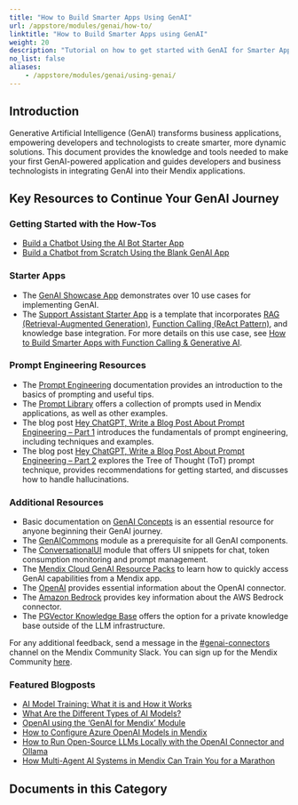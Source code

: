 ```yaml
---
title: "How to Build Smarter Apps Using GenAI"
url: /appstore/modules/genai/how-to/
linktitle: "How to Build Smarter Apps using GenAI"
weight: 20
description: "Tutorial on how to get started with GenAI for Smarter Apps"
no_list: false
aliases:
    - /appstore/modules/genai/using-genai/
---
```


## Introduction

Generative Artificial Intelligence (GenAI) transforms business applications, empowering developers and technologists to create smarter, more dynamic solutions. This document provides the knowledge and tools needed to make your first GenAI-powered application and guides developers and business technologists in integrating GenAI into their Mendix applications.

## Key Resources to Continue Your GenAI Journey

### Getting Started with the How-Tos

* [Build a Chatbot Using the AI Bot Starter App](/appstore/modules/genai/how-to/starter-template/)
* [Build a Chatbot from Scratch Using the Blank GenAI App](/appstore/modules/genai/how-to/blank-app/)

### Starter Apps

* The [GenAI Showcase App](https://marketplace.mendix.com/link/component/220475) demonstrates over 10 use cases for implementing GenAI.
* The [Support Assistant Starter App](https://marketplace.mendix.com/link/component/231035) is a template that incorporates [RAG (Retrieval-Augmented Generation)](/appstore/modules/genai/rag/), [Function Calling (ReAct Pattern)](/appstore/modules/genai/function-calling/), and knowledge base integration. For more details on this use case, see [How to Build Smarter Apps with Function Calling & Generative AI](https://www.mendix.com/blog/building-smarter-apps-with-function-calling-and-generative-ai/).

### Prompt Engineering Resources

* The [Prompt Engineering](/appstore/modules/genai/prompt-engineering/) documentation provides an introduction to the basics of prompting and useful tips.
* The [Prompt Library](https://mendixlabs.github.io/smart-apps-prompt-library/) offers a collection of prompts used in Mendix applications, as well as other examples.
* The blog post [Hey ChatGPT, Write a Blog Post About Prompt Engineering – Part 1](https://www.mendix.com/blog/part-one-hey-chatgpt-can-you-write-me-a-blog-post-about-prompt-engineering/) introduces the fundamentals of prompt engineering, including techniques and examples.
* The blog post [Hey ChatGPT, Write a Blog Post About Prompt Engineering – Part 2](https://www.mendix.com/blog/hey-chatgpt-can-you-write-me-a-blog-post-about-prompt-engineering-part-2/) explores the Tree of Thought (ToT) prompt technique, provides recommendations for getting started, and discusses how to handle hallucinations.

### Additional Resources

* Basic documentation on [GenAI Concepts](/appstore/modules/genai/get-started/) is an essential resource for anyone beginning their GenAI journey.
* The [GenAICommons](/appstore/modules/genai/genai-for-mx/commons/) module as a prerequisite for all GenAI components.
* The [ConversationalUI](/appstore/modules/genai/conversational-ui-module/conversational-ui/) module that offers UI snippets for chat, token consumption monitoring and prompt management.
* The [Mendix Cloud GenAI Resource Packs](/appstore/modules/genai/mx-cloud-genai/resource-packs/) to learn how to quickly access GenAI capabilities from a Mendix app.
* The [OpenAI](/appstore/modules/genai/openai/) provides essential information about the OpenAI connector.
* The [Amazon Bedrock](/appstore/modules/aws/amazon-bedrock/) provides key information about the AWS Bedrock connector.
* The [PGVector Knowledge Base](/appstore/modules/genai/pgvector/) offers the option for a private knowledge base outside of the LLM infrastructure.

For any additional feedback, send a message in the [#genai-connectors](https://mendixcommunity.slack.com/archives/C07P8NRBLN9) channel on the Mendix Community Slack. You can sign up for the Mendix Community [here](https://mendixcommunity.slack.com/join/shared_invite/zt-270ys3pwi-kgWhJUwWrKMEMuQln4bqrQ#/shared-invite/email).

### Featured Blogposts

* [AI Model Training: What it is and How it Works](https://www.mendix.com/blog/ai-model-training/)
* [What Are the Different Types of AI Models?](https://www.mendix.com/blog/what-are-the-different-types-of-ai-models/)
* [OpenAI using the ‘GenAI for Mendix’ Module](https://www.mendix.com/blog/openai-using-the-genai-for-mendix-module/)
* [How to Configure Azure OpenAI Models in Mendix](https://www.mendix.com/blog/how-to-configure-azure-openai-models-in-mendix/)
* [How to Run Open-Source LLMs Locally with the OpenAI Connector and Ollama](https://www.mendix.com/blog/how-to-run-open-source-llms-locally-with-the-openai-connector-and-ollama/)
* [How Multi-Agent AI Systems in Mendix Can Train You for a Marathon](https://www.mendix.com/blog/how-multi-agent-ai-systems-in-mendix-can-train-you-for-a-marathon/)

## Documents in this Category
